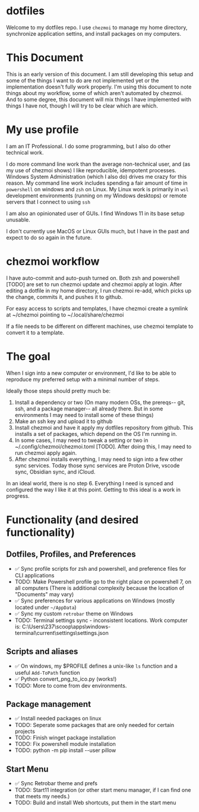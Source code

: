 
# dotfiles

Welcome to my dotfiles repo.  I use `chezmoi` to manage my home directory, synchronize application settins, and install packages on my computers.

# This Document

This is an early version of this document.  I am still developing this setup and some of the things I want to do are not implemented yet or the implementation doesn't fully work properly.  I'm using this document to note things about my workflow, some of which aren't automated by chezmoi.  And to some degree, this document will mix things I have implemented with things I have not, though I will try to be clear which are which.

# My use profile

I am an IT Professional.  I do some programming, but I also do other technical work.  

I do more command line work than the average non-technical user, and (as my use of chezmoi shows) I like reproducible, idempotent processes.  Windows System Administration (which I also do) drives me crazy for this reason.  My command line work includes spending a fair amount of time in `powershell` on windows and `zsh` on Linux.  My Linux work is primarily in `wsl` development environments (running on my Windows desktops) or remote servers that I connect to using `ssh`

I am also an opinionated user of GUIs.  I find Windows 11 in its base setup unusable.  

I don't currently use MacOS or Linux GUIs much, but I have in the past and expect to do so again in the future.

# chezmoi workflow

I have auto-commit and auto-push turned on.  Both zsh and powershell [TODO] are set to run chezmoi update and chezmoi apply at login.  After editing a dotfile in my home directory, I run chezmoi re-add, which picks up the change, commits it, and pushes it to github.  

For easy access to scripts and templates, I have chezmoi create a symlink at ~/chezmoi pointing to ~/.local/share/chezmoi

If a file needs to be different on different machines, use chezmoi template to convert it to a template.

# The goal

When I sign into a new computer or environment, I'd like to be able to reproduce my preferred setup with a minimal number of steps.  

Ideally those steps should pretty much be:
 
  1. Install a dependency or two (On many modern OSs, the prereqs--
     git, ssh, and a package manager-- all already there. But in some
     environments I may need to install some of these things)
  2. Make an ssh key and upload it to github
  3. Install chezmoi and have it apply my dotfiles repository from github. This installs a set of packages, which depend on the OS I'm running in.
  4. In some cases, I may need to tweak a setting or two in ~/.config/chezmoi/chezmoi.toml [TODO].  After doing this, I may need to run chezmoi apply again.
  5. After chezmoi installs everything, I may need to sign into a few
     other sync services.  Today those sync services are Proton Drive, vscode sync, Obsidian sync, and iCloud.

 In an ideal world, there is no step 6.  Everything I need is synced and configured the way I like it at this point.  Getting to this ideal is a work in progress.

# Functionality (and desired functionality)

## Dotfiles, Profiles, and Preferences

 - ✅ Sync profile scripts for zsh and powershell, and preference files for
   CLI applications
 - TODO: Make Powershell profile go to the right place on powershell 7, on all computers (There is additional complexity because the location of "Documents" may vary)
 - ✅ Sync preferences for various applications on Windows (mostly located under `~/AppData`)
 - ✅ Sync my custom `retrobar` theme on Windows
 - TODO: Terminal settings sync - inconsistent locations.  Work computer is:
     C:\Users\237\scoop\apps\windows-terminal\current\settings\settings.json

## Scripts and aliases
 - ✅ On windows, my $PROFILE defines a unix-like `ls` function and a useful `Add-ToPath` function
 - ✅ Python convert_png_to_ico.py (works!)
 - TODO: More to come from dev environments.

## Package management
 -  ✅ Install needed packages on linux
 -  TODO: Seperate some packages that are only needed for certain projects
 -  TODO: Finish winget package installation
 -  TODO: Fix powershell module installation
 -  TODO: python -m pip install --user pillow

## Start Menu
 - ✅ Sync Retrobar theme and prefs
 - TODO: Start11 integration (or other start menu manager, if I can find one that meets my needs.)
 - TODO: Build and install Web shortcuts, put them in the start menu